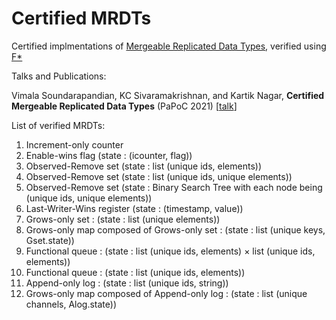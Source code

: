 # Certified MRDTs

Certified implmentations of [Mergeable Replicated Data Types](https://dl.acm.org/doi/10.1145/3360580), verified using [F*](https://www.fstar-lang.org/)


Talks and Publications:

Vimala Soundarapandian, KC Sivaramakrishnan, and Kartik Nagar, **Certified Mergeable Replicated Data Types** (PaPoC 2021) [[talk](https://youtu.be/6TTRv5rLI-8)]

List of verified MRDTs:

1. Increment-only counter
2. Enable-wins flag (state : (icounter, flag))
3. Observed-Remove set (state : list (unique ids, elements))
4. Observed-Remove set (state : list (unique ids, unique elements))
5. Observed-Remove set (state : Binary Search Tree with each node being (unique ids, unique elements))
6. Last-Writer-Wins register (state : (timestamp, value))
7. Grows-only set : (state : list (unique elements))
8. Grows-only map composed of Grows-only set : (state : list (unique keys, Gset.state))
9. Functional queue : (state : list (unique ids, elements) × list (unique ids, elements))
10. Functional queue : (state : list (unique ids, elements))
11. Append-only log : (state : list (unique ids, string))
12. Grows-only map composed of Append-only log : (state : list (unique channels, Alog.state))
